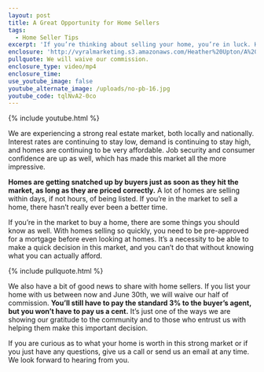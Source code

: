 ```yaml
---
layout: post
title: A Great Opportunity for Home Sellers
tags:
  - Home Seller Tips
excerpt: 'If you’re thinking about selling your home, you’re in luck. Here are a few reasons why.'
enclosure: 'http://vyralmarketing.s3.amazonaws.com/Heather%20Upton/A%20Great%20Opportunity%20for%20Home%20Sellers.mp4'
pullquote: We will waive our commission.
enclosure_type: video/mp4
enclosure_time:
use_youtube_image: false
youtube_alternate_image: /uploads/no-pb-16.jpg
youtube_code: tqlNvA2-0co
---
```



{% include youtube.html %}

We are experiencing a strong real estate market, both locally and nationally. Interest rates are continuing to stay low, demand is continuing to stay high, and homes are continuing to be very affordable. Job security and consumer confidence are up as well, which has made this market all the more impressive.

**Homes are getting snatched up by buyers just as soon as they hit the market, as long as they are priced correctly.** A lot of homes are selling within days, if not hours, of being listed. If you’re in the market to sell a home, there hasn’t really ever been a better time.

If you’re in the market to buy a home, there are some things you should know as well. With homes selling so quickly, you need to be pre-approved for a mortgage before even looking at homes. It’s a necessity to be able to make a quick decision in this market, and you can’t do that without knowing what you can actually afford.

{% include pullquote.html %}

We also have a bit of good news to share with home sellers. If you list your home with us between now and June 30th, we will waive our half of commission. **You’ll still have to pay the standard 3% to the buyer’s agent, but you won’t have to pay us a cent.** It’s just one of the ways we are showing our gratitude to the community and to those who entrust us with helping them make this important decision.

If you are curious as to what your home is worth in this strong market or if you just have any questions, give us a call or send us an email at any time. We look forward to hearing from you.